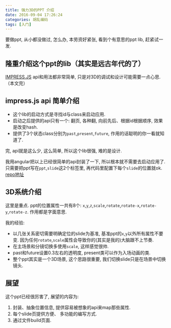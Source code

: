 ```yaml
---
title: 强力3D的PPT 介绍
date: 2016-09-04 17:26:24
categories: 胡乱编码
tags: [入门]
---
```

要做ppt, 从小都没做过, 怎么办, 本劳资好紧张, 看到个有意思的ppt lib, 赶紧试一发.
<!--more-->

## 隆重介绍这个ppt的lib（其实是远古年代的了）
[IMPRESS.JS](https://github.com/impress/impress.js)
api和用法都非常简单, 只是对3D的调试和设计可能需要一点心思.
（本文完）

## impress.js api 简单介绍

+ 这个lib的启动方式是寻找id与class来启动应用. 
+ 启动之后提供的api只有一个: 翻页, 各种翻, 向前先后、根据id根据顺序, 效果是改变hash.
+ 提供了3个状态class分别为`past`,`present`,`future`, 作用的话聪明的你一看就知道了.

完, api就是这么少, 这么简单, 所以这个lib很强, 难的是设计.

我用angular把以上已经很简单的api封装了一下, 所以根本就不需要去启动应用了.
只需要把ppt写在`ppt`,`slide`这2个标签里, 再代码里配置下每个`slide`的位置就ok. 
[repo地址](https://github.com/fjonas/ng1-impress-ppt)

## 3D系统介绍
这里是重点. ppt的位置属性一共有8个: 
`x`,`y`,`z`,`scale`,`rotate`,`rotate-x`,`rotate-y`,`rotate-z`. 作用都是字面意思.

我的经验: 
+ 以几张关系密切需要明确定位的slide为基准, 基准ppt的`x`,`y`以外所有属性不要变. 因为任何`rotate`,`scale`属性会导致你的(其实是我的)大脑跟不上节奏.
+ 在主场景和分镜切换多使用`scale`, 这样感觉很帅.
+ past和future设置0.3左右的透明度, present类可以作为入场动画的类.
+ 整个ppt其实是一个3D场景, 这个思路很重要, 我们切换slide只是在场景中切换镜头.

## 展望

这个ppt已经很厉害了, 展望的内容为:  
1. 封装、抽象位置信息, 提供容易被想象的api来map那些属性.
1. 每个slide页提供方便、 多功能的编写方式.
1. 通过文件build页面.